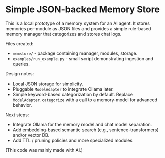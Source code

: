 # Simple JSON-backed Memory Store

This is a local prototype of a memory system for an AI agent. It stores memories per-module as JSON files and provides a simple rule-based memory manager that categorizes and stores chat logs.

Files created:
- `memstore/` - package containing manager, modules, storage.
- `examples/run_example.py` - small script demonstrating ingestion and queries.

Design notes:
- Local JSON storage for simplicity.
- Pluggable `ModelAdapter` to integrate Ollama later.
- Simple keyword-based categorization by default. Replace `ModelAdapter.categorize` with a call to a memory-model for advanced behavior.

Next steps:
- Integrate Ollama for the memory model and chat model separation.
- Add embedding-based semantic search (e.g., sentence-transformers) and/or vector DB.
- Add TTL / pruning policies and more specialized modules.

(This code was mainly made with AI.)